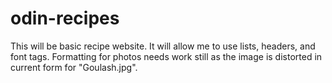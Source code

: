 # odin-recipes
This will be basic recipe website. It will allow me to use lists, headers, and font tags. Formatting for photos needs work still as the image is distorted in current form for "Goulash.jpg". 